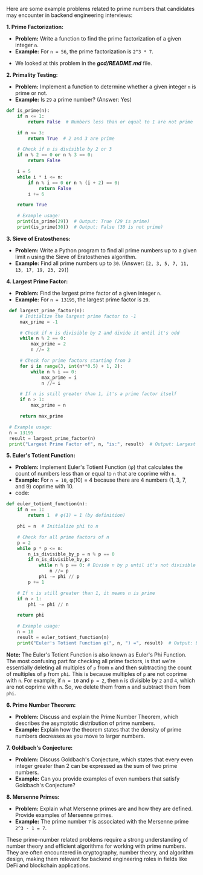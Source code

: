 Here are some example problems related to prime numbers that candidates may encounter in backend engineering interviews:

**1. Prime Factorization:**
   - **Problem:** Write a function to find the prime factorization of a given integer `n`.
   - **Example:** For `n = 56`, the prime factorization is `2^3 * 7`.
   * We looked at this problem in the **_gcd/README.md_** file.

**2. Primality Testing:**
   - **Problem:** Implement a function to determine whether a given integer `n` is prime or not.
   - **Example:** Is `29` a prime number? (Answer: Yes)
```python
def is_prime(n):
    if n <= 1:
        return False  # Numbers less than or equal to 1 are not prime

    if n <= 3:
        return True  # 2 and 3 are prime

    # Check if n is divisible by 2 or 3
    if n % 2 == 0 or n % 3 == 0:
        return False

    i = 5
    while i * i <= n:
        if n % i == 0 or n % (i + 2) == 0:
            return False
        i += 6

    return True

    # Example usage:
    print(is_prime(29))  # Output: True (29 is prime)
    print(is_prime(30))  # Output: False (30 is not prime)
```

**3. Sieve of Eratosthenes:**
   - **Problem:** Write a Python program to find all prime numbers up to a given limit `n` using the Sieve of Eratosthenes algorithm.
   - **Example:** Find all prime numbers up to `30`. (Answer: `[2, 3, 5, 7, 11, 13, 17, 19, 23, 29]`)

**4. Largest Prime Factor:**
   - **Problem:** Find the largest prime factor of a given integer `n`.
   - **Example:** For `n = 13195`, the largest prime factor is `29`.
   ```python
    def largest_prime_factor(n):
        # Initialize the largest prime factor to -1
        max_prime = -1

        # Check if n is divisible by 2 and divide it until it's odd
        while n % 2 == 0:
            max_prime = 2
            n //= 2

        # Check for prime factors starting from 3
        for i in range(3, int(n**0.5) + 1, 2):
            while n % i == 0:
                max_prime = i
                n //= i

        # If n is still greater than 1, it's a prime factor itself
        if n > 1:
            max_prime = n

        return max_prime

    # Example usage:
    n = 13195
    result = largest_prime_factor(n)
    print("Largest Prime Factor of", n, "is:", result)  # Output: Largest Prime Factor of 13195 is: 29
   ```

**5. Euler's Totient Function:**
   - **Problem:** Implement Euler's Totient Function (φ) that calculates the count of numbers less than or equal to `n` that are coprime with `n`.
   - **Example:** For `n = 10`, φ(10) = 4 because there are 4 numbers (1, 3, 7, and 9) coprime with 10.
   - code: 
```python
def euler_totient_function(n):
    if n == 1:
        return 1  # φ(1) = 1 (by definition)

    phi = n  # Initialize phi to n

    # Check for all prime factors of n
    p = 2
    while p * p <= n:
        n_is_divisible_by_p = n % p == 0
        if n_is_divisible_by_p:
            while n % p == 0: # Divide n by p until it's not divisible by p
                n //= p
            phi -= phi // p
        p += 1

    # If n is still greater than 1, it means n is prime
    if n > 1:
        phi -= phi // n

    return phi

    # Example usage:
    n = 10
    result = euler_totient_function(n)
    print("Euler's Totient Function φ(", n, ") =", result)  # Output: Euler's Totient Function φ( 10 ) = 4
```
**Note:** The Euler's Totient Function is also known as Euler's Phi Function. The most confusing part for checking all prime factors, is that we're essentially deleting all multiples of `p` from `n` and then subtracting the count of multiples of `p` from `phi`. This is because multiples of `p` are not coprime with `n`. For example, if `n = 10` and `p = 2`, then `n` is divisible by `2` and `4`, which are not coprime with `n`. So, we delete them from `n` and subtract them from `phi`.

**6. Prime Number Theorem:**
   - **Problem:** Discuss and explain the Prime Number Theorem, which describes the asymptotic distribution of prime numbers.
   - **Example:** Explain how the theorem states that the density of prime numbers decreases as you move to larger numbers.
   

**7. Goldbach's Conjecture:**
   - **Problem:** Discuss Goldbach's Conjecture, which states that every even integer greater than 2 can be expressed as the sum of two prime numbers.
   - **Example:** Can you provide examples of even numbers that satisfy Goldbach's Conjecture?

**8. Mersenne Primes:**
   - **Problem:** Explain what Mersenne primes are and how they are defined. Provide examples of Mersenne primes.
   - **Example:** The prime number `7` is associated with the Mersenne prime `2^3 - 1 = 7`.

These prime-number related problems require a strong understanding of number theory and efficient algorithms for working with prime numbers. They are often encountered in cryptography, number theory, and algorithm design, making them relevant for backend engineering roles in fields like DeFi and blockchain applications.